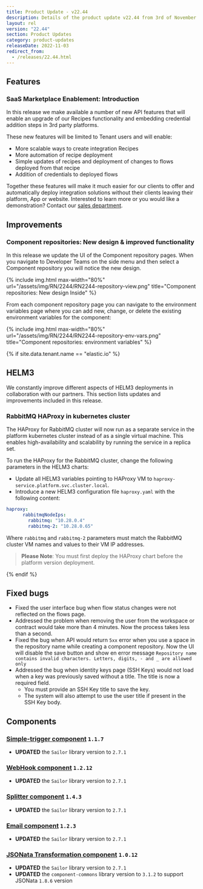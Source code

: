 ```yaml
---
title: Product Update - v22.44
description: Details of the product update v22.44 from 3rd of November 2022.
layout: rel
version: "22.44"
section: Product Updates
category: product-updates
releaseDate: 2022-11-03
redirect_from:
  - /releases/22.44.html
---
```


## Features

### SaaS Marketplace Enablement: Introduction

In this release we make available a number of new API features that will enable
an upgrade of our Recipes functionality and embedding credential addition steps
in 3rd party platforms.

These new features will be limited to Tenant users and will enable:
*   More scalable ways to create integration Recipes
*   More automation of recipe deployment
*   Simple updates of recipes and deployment of changes to flows deployed from that recipe
*   Addition of credentials to deployed flows

Together these features will make it much easier for our clients to offer and
automatically deploy integration solutions without their clients leaving their
platform, App or website. Interested to learn more or you would like a demonstration?
Contact our [sales department](mailto:sales@elastic.io).

## Improvements

### Component repositories: New design & improved functionality

In this release we update the UI of the Component repository pages. When you
navigate to Developer Teams on the side menu and then select a Component repository
you will notice the new design.

{% include img.html max-width="80%" url="/assets/img/RN/2244/RN2244-repository-view.png" title="Component repositories: New design Inside" %}

From each component repository page you can navigate to the environment variables
page where you can add new, change, or delete the existing environment variables
for the component:

{% include img.html max-width="80%" url="/assets/img/RN/2244/RN2244-repository-env-vars.png" title="Component repositories: environment variables" %}


{% if site.data.tenant.name == "elastic.io" %}


## HELM3

We constantly improve different aspects of HELM3 deployments in collaboration
with our partners. This section lists updates and improvements included in this release.

### RabbitMQ HAProxy in kubernetes cluster

The HAProxy for RabbitMQ cluster will now run as a separate service in the platform
kubernetes cluster instead of as a single virtual machine. This enables
high-availability and scalability by running the service in a replica set.

To run the HAProxy for the RabbitMQ cluster, change the following parameters in
the HELM3 charts:

*   Update all HELM3 variables pointing to HAProxy VM to `haproxy-service.platform.svc.cluster.local`.
*   Introduce a new HELM3 configuration file `haproxy.yaml` with the following content:
```yaml
haproxy:
      rabbitmqNodeIps:
        rabbitmq: "10.28.0.4"
        rabbitmq-2: "10.28.0.65"
```
Where `rabbitmq` and `rabbitmq-2` parameters must match the RabbitMQ cluster VM
names and values to their VM IP addresses.

> **Please Note**: You must first deploy the HAProxy chart before the platform version deployment.


{% endif %}


## Fixed bugs

*   Fixed the user interface bug when flow status changes were not reflected on the flows page.
*   Addressed the problem when removing the user from the workspace or contract would take more than 4 minutes. Now the process takes less than a second.
*   Fixed the bug when API would return `5xx` error when you use a space in the repository name while creating a component repository. Now the UI will disable the save button and show en error message `Repository name contains invalid characters. Letters, digits, - and _ are allowed only`
*   Addressed the bug when identity keys page (SSH Keys) would not load when a key was previously saved without a title. The title is now a required field.
    *   You must provide an SSH Key title to save the key.
    *   The system will also attempt to use the user title if present in the SSH Key body.

## Components

### [Simple-trigger component](/components/simple-trigger/) `1.1.7`

*   **UPDATED** the `Sailor` library version to `2.7.1`

### [WebHook component](/components/webhook/) `1.2.12`

*   **UPDATED** the `Sailor` library version to `2.7.1`

### [Splitter component](/components/spilitter/) `1.4.3`

*   **UPDATED** the `Sailor` library version to `2.7.1`

### [Email component](/components/email/) `1.2.3`

*   **UPDATED** the `Sailor` library version to `2.7.1`

### [JSONata Transformation component](/components/jsonata/) `1.0.12`

*   **UPDATED** the `Sailor` library version to `2.7.1`
*   **UPDATED** the `component-commons` library version to `3.1.2` to support JSONata `1.8.6` version

